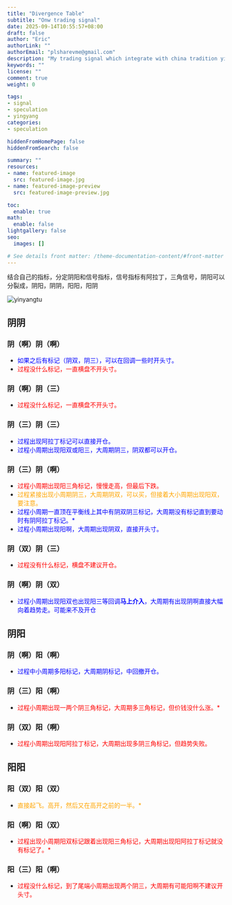 ```yaml
---
title: "Divergence Table"
subtitle: "Onw trading signal"
date: 2025-09-14T10:55:57+08:00
draft: false
author: "Eric"
authorLink: ""
authorEmail: "plsharevme@gmail.com"
description: "My trading signal which integrate with china tradition yingyang "
keywords: ""
license: ""
comment: true
weight: 0

tags:
- signal
- speculation
- yingyang
categories:
- speculation

hiddenFromHomePage: false
hiddenFromSearch: false

summary: ""
resources:
- name: featured-image
  src: featured-image.jpg
- name: featured-image-preview
  src: featured-image-preview.jpg

toc:
  enable: true
math:
  enable: false
lightgallery: false
seo:
  images: []

# See details front matter: /theme-documentation-content/#front-matter
---
```

结合自己的指标，分定阴阳和信号指标，信号指标有阿拉丁，三角信号，阴阳可以分裂成，阴阳，阴阴，阳阳，阳阴

<img src="/images/yinyang.jpg" alt="yinyangtu" style="max-width:100%;height:auto;" />

<!--more-->
## 阴阴

### 阴（啊）阴（啊）
- <span style="color: blue;">如果之后有标记（阴双，阴三），可以在回调一些时开头寸。</span>
- <span style="color: red;">过程没什么标记，一直横盘不开头寸。</span>

### 阴（啊）阴（三）
- <span style="color: red;">过程没什么标记，一直横盘不开头寸。</span>
### 阴（三）阴（三）
- <span style="color: blue;">过程出现阿拉丁标记可以直接开仓。</span>
- <span style="color: blue;">过程小周期出现阳双或阳三，大周期阴三，阴双都可以开仓。</span>

### 阴（三）阴（啊）
- <span style="color: red;">过程小周期出现阳三角标记，慢慢走高，但最后下跌。</span>
- <span style="color: orange;">过程紧接出现小周期阴三，大周期阴双，可以买，但接着大小周期出现阳双，要注意。</span>
- <span style="color: blue;">过程小周期一直顶在平衡线上其中有阴双阴三标记，大周期没有标记直到要动时有阴阿拉丁标记。*</span>
- <span style="color: blue;">过程小周期出现阳啊，大周期出现阴双，直接开头寸。</span>

### 阴（双）阴（三）
- <span style="color: red;">过程没有什么标记，横盘不建议开仓。</span>

### 阴（啊）阴（双）
- <span style="color: blue;">过程小周期出现阳双也出现阳三等回调**马上介入**，大周期有出现阴啊直接大幅向着趋势走。可能来不及开仓</span>

## 阴阳

### 阴（啊）阳（啊）
- <span style="color: blue;">过程中小周期多阳标记，大周期阴标记，中回撤开仓。</span>

### 阴（三）阳（啊）
- <span style="color: red;">过程小周期出现一两个阴三角标记，大周期多三角标记，但价钱没什么涨。*</span>

### 阴（双）阳（啊）
- <span style="color: red;">过程小周期出现阳阿拉丁标记，大周期出现多阴三角标记，但趋势失败。</span>


## 阳阳

### 阳（双）阳（双）
- <span style="color: orange;">直接起飞。高开，然后又在高开之前的一半。*</span>

### 阳（啊）阳（双）
- <span style="color: red;">过程出现小周期阳双标记跟着出现阳三角标记，大周期出现阳阿拉丁标记就没有标记了。*</span>

### 阳（三）阳（啊）
- <span style="color: red;">过程没什么标记，到了尾端小周期出现两个阴三，大周期有可能阳啊不建议开头寸。</span>

